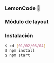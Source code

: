### LemonCode :lemon:
### Módulo de layout
### Instalación
```bash
$ cd [01/02/03/04]
$ npm install
$ npm start
